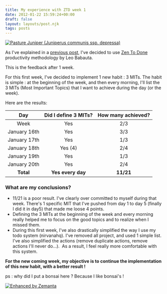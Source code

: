 ```yaml
---
title: My experience with ZTD week 1
date: 2012-01-22 15:59:24+00:00
draft: false
layout: layouts/post.njk
tags: posts
---
```


[![Pasture Juniper  (Juniperus communis ssp. depressa)](http://farm4.staticflickr.com/3370/3505817487_cc88c8ce5f_m.jpg)
](http://www.flickr.com/photos/nostri-imago/3505817487/)

As I've explained in a [previous post](http://laurentmaumet.com/english/my-experience-with-ztd-lets-start/), I've decided to use [Zen To Done](http://zenhabits.net/2007/11/zen-to-done-the-simple-productivity-e-book/) productivity methodology by Leo Babauta.

This is the feedback after 1 week.

For this first week, I've decided to implement 1 new habit : 3 MITs.
The habit is simple : at the beginning of the week, and then every morning, I'll list the 3 MITs (Most Important Topics) that I want to achieve during the day (or the week).

Here are the results:

| Day           | Did I define 3 MITs?  | How many achieved? |
|:-------------:|:---------------------:|:------------------:|
| Week          | Yes                   | 2/3                |
| January 16th  | Yes                   | 3/3                |
| January 17th  | Yes                   | 1/3                |
| January 18th  | Yes (4)               | 2/4                |
| January 19th  | Yes                   | 1/3                |
| January 20th  | Yes                   | 2/4                |
| **Total**     | **Yes every day**     | **11/21**          |


### What are my conclusions?




  * 11/21 is a poor result. I've clearly over committed to myself during that week. There's 1 specific MIT that I've pushed from day 1 to day 5 (finally I did it in day5) that made me loose 4 points.
  * Defining the 3 MITs at the beginning of the week and every morning really helped me to focus on the good topics and to realize when I missed them.
  * During this first week, I've also drastically simplified the way I use my todo system (nirvanahq). I've removed all project, and used 1 simple list. I've also simplified the actions (remove duplicate actions, remove actions I'll never do...).  As a result, I feel really more comfortable with this system.

**For the new coming week, my objective is to continue the implementation of this new habit, with a better result !**



ps : why did I put a bonsai here ? Because I like bonsai's !


[![Enhanced by Zemanta](http://img.zemanta.com/zemified_a.png?x-id=7568cb67-e7fd-479c-bf5f-541336505d32)
](http://www.zemanta.com/)
